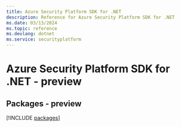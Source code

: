 ```yaml
---
title: Azure Security Platform SDK for .NET
description: Reference for Azure Security Platform SDK for .NET
ms.date: 03/13/2024
ms.topic: reference
ms.devlang: dotnet
ms.service: securityplatform
---
```

# Azure Security Platform SDK for .NET - preview
## Packages - preview
[!INCLUDE [packages](security-platform-index.md)]